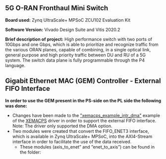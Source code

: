 ## 5G O-RAN Fronthaul Mini Switch

**Board used:** Zynq UltraScale+ MPSoC ZCU102 Evaluation Kit

**Software Version:** Vivado Design Suite and Vitis  2020.2

**Brief description of project:** High performance switch with two ports of 10Gbps and one Gbps, which is able to prioritize and recognize traffic from the various ORAN planes, capable of combining, in a single optical link, general purpose and high priority traffic between DU and RU of a 5G system. The switch data plane is  fully  programmable through  the  P4  language.

## Gigabit Ethernet  MAC (GEM) Controller - External FIFO Interface

**In order to use the GEM present in the PS-side on the PL side the following was done:**

* Changes have been made to the ["xemacps_example_intr_dma"](https://github.com/Xilinx/embeddedsw/blob/master/XilinxProcessorIPLib/drivers/emacps/examples/xemacps_example_intr_dma.c) example of the [XEMACPS](https://xilinx.github.io/embeddedsw.github.io/emacps/doc/html/api/index.html) driver in order to support the external FIFO interface. Note: The driver only supported the DMA option.
* Two modules were created that convert the FIFO_ENET3 interface, which is available in Zynq UltraScale+ MPSoC, into the AXI4-Stream interface in order to facilitate the use of the data received.
  * These modules (axis_to_enet” and ”enet_to_axis”) can be found in the folder: 
